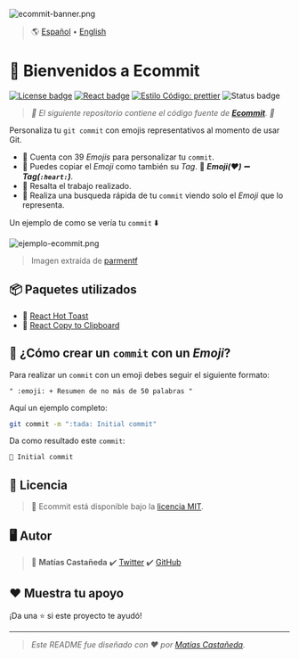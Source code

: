 ![ecommit-banner.png](https://i.postimg.cc/Fsphjhdr/ecommit-banner.png)

> :earth_americas: [Español](https://github.com/matcastaneda/ecommit/blob/main/README.md) • [English](https://github.com/matcastaneda/ecommit/blob/main/README.en.md)

# :wave: Bienvenidos a Ecommit

[![License badge](https://img.shields.io/badge/Licencia-MIT-success.svg?style=flat-square)](https://github.com/matcastaneda/ecommit/blob/main/LICENSE) [![React badge](https://img.shields.io/badge/React-17%2E0%2E2-blue.svg?style=flat-square&logo=react&logoColor=%2361DAFB)](https://github.com/facebook/react/blob/main/CHANGELOG.md#1702-march-22-2021) [![Estilo Código: prettier](https://img.shields.io/badge/Estilo-prettier-ff69b4.svg?style=flat-square)](https://github.com/prettier/prettier) ![Status badge](https://img.shields.io/badge/Estado-En%20progreso-yellow.svg?style=flat-square)

> _:open_file_folder: El siguiente repositorio contiene el código fuente de **[Ecommit](https://github.com/matcastaneda/ecommit)**. :open_file_folder:_

Personaliza tu `git commit` con emojis representativos al momento de usar Git.

- :pushpin: Cuenta con 39 _Emojis_ para personalizar tu `commit`.
- :pushpin: Puedes copiar el _Emoji_ como también su _Tag_. :paperclip: **_Emoji(❤️) :heavy_minus_sign: Tag(`:heart:`)_**.
- :pushpin: Resalta el trabajo realizado.
- :pushpin: Realiza una busqueda rápida de tu `commit` viendo solo el _Emoji_ que lo representa.

Un ejemplo de como se vería tu `commit` :arrow_down:

![ejemplo-ecommit.png](https://i.postimg.cc/T1Q9ftQX/ejemplo-ecommit.png)

> Imagen extraída de [parmentf](https://github.com/parmentf/node-concept-network)

## :package: Paquetes utilizados

- :paperclip: [React Hot Toast](https://react-hot-toast.com/)
- :paperclip: [React Copy to Clipboard](https://github.com/nkbt/react-copy-to-clipboard)

## :rocket: ¿Cómo crear un `commit` con un _Emoji_?

Para realizar un `commit` con un emoji debes seguir el siguiente formato:

```
" :emoji: + Resumen de no más de 50 palabras "
```

Aquí un ejemplo completo:

```sh
git commit -m ":tada: Initial commit"
```

Da como resultado este `commit`:

```sh
🎉 Initial commit
```

## :open_book: Licencia

> :paperclip: Ecommit está disponible bajo la [licencia MIT](https://opensource.org/licenses/mit-license.php).

## :desktop_computer: Autor

> :bust_in_silhouette: **Matías Castañeda** :heavy_check_mark: [Twitter](https://twitter.com/maticmondaca) :heavy_check_mark: [GitHub](https://github.com/matcastaneda)

## :heart: Muestra tu apoyo

¡Da una :star: si este proyecto te ayudó!

---

> _Este README fue diseñado con :heart: por [Matías Castañeda](https://github.com/matcastaneda)._
